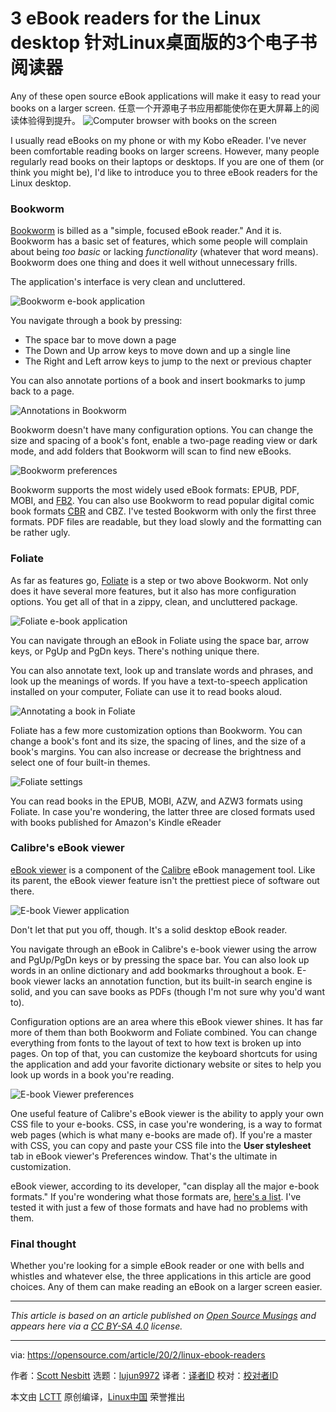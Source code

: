 [#]: collector: (lujun9972)
[#]: translator: (wenwensnow)
[#]: reviewer: ( )
[#]: publisher: ( )
[#]: url: ( )
[#]: subject: (3 eBook readers for the Linux desktop)
[#]: via: (https://opensource.com/article/20/2/linux-ebook-readers)
[#]: author: (Scott Nesbitt https://opensource.com/users/scottnesbitt)

3 eBook readers for the Linux desktop  针对Linux桌面版的3个电子书阅读器
======
Any of these open source eBook applications will make it easy to read
your books on a larger screen.      任意一个开源电子书应用都能使你在更大屏幕上的阅读体验得到提升。
![Computer browser with books on the screen][1]

I usually read eBooks on my phone or with my Kobo eReader. I've never been comfortable reading books on larger screens. However, many people regularly read books on their laptops or desktops. If you are one of them (or think you might be), I'd like to introduce you to three eBook readers for the Linux desktop.

### Bookworm

[Bookworm][2] is billed as a "simple, focused eBook reader." And it is. Bookworm has a basic set of features, which some people will complain about being _too basic_ or lacking _functionality_ (whatever that word means). Bookworm does one thing and does it well without unnecessary frills.

The application's interface is very clean and uncluttered.

![Bookworm e-book application][3]

You navigate through a book by pressing:

  * The space bar to move down a page
  * The Down and Up arrow keys to move down and up a single line
  * The Right and Left arrow keys to jump to the next or previous chapter



You can also annotate portions of a book and insert bookmarks to jump back to a page.

![Annotations in Bookworm][4]

Bookworm doesn't have many configuration options. You can change the size and spacing of a book's font, enable a two-page reading view or dark mode, and add folders that Bookworm will scan to find new eBooks.

![Bookworm preferences][5]

Bookworm supports the most widely used eBook formats: EPUB, PDF, MOBI, and [FB2][6]. You can also use Bookworm to read popular digital comic book formats [CBR][7] and CBZ. I've tested Bookworm with only the first three formats. PDF files are readable, but they load slowly and the formatting can be rather ugly.

### Foliate

As far as features go, [Foliate][8] is a step or two above Bookworm. Not only does it have several more features, but it also has more configuration options. You get all of that in a zippy, clean, and uncluttered package.

![Foliate e-book application][9]

You can navigate through an eBook in Foliate using the space bar, arrow keys, or PgUp and PgDn keys. There's nothing unique there.

You can also annotate text, look up and translate words and phrases, and look up the meanings of words. If you have a text-to-speech application installed on your computer, Foliate can use it to read books aloud.

![Annotating a book in Foliate][10]

Foliate has a few more customization options than Bookworm. You can change a book's font and its size, the spacing of lines, and the size of a book's margins. You can also increase or decrease the brightness and select one of four built-in themes.

![Foliate settings][11]

You can read books in the EPUB, MOBI, AZW, and AZW3 formats using Foliate. In case you're wondering, the latter three are closed formats used with books published for Amazon's Kindle eReader

### Calibre's eBook viewer

[eBook viewer][12] is a component of the [Calibre][13] eBook management tool. Like its parent, the eBook viewer feature isn't the prettiest piece of software out there.

![E-book Viewer application][14]

Don't let that put you off, though. It's a solid desktop eBook reader.

You navigate through an eBook in Calibre's e-book viewer using the arrow and PgUp/PgDn keys or by pressing the space bar. You can also look up words in an online dictionary and add bookmarks throughout a book. E-book viewer lacks an annotation function, but its built-in search engine is solid, and you can save books as PDFs (though I'm not sure why you'd want to).

Configuration options are an area where this eBook viewer shines. It has far more of them than both Bookworm and Foliate combined. You can change everything from fonts to the layout of text to how text is broken up into pages. On top of that, you can customize the keyboard shortcuts for using the application and add your favorite dictionary website or sites to help you look up words in a book you're reading.

![E-book Viewer preferences][15]

One useful feature of Calibre's eBook viewer is the ability to apply your own CSS file to your e-books. CSS, in case you're wondering, is a way to format web pages (which is what many e-books are made of). If you're a master with CSS, you can copy and paste your CSS file into the **User stylesheet** tab in eBook viewer's Preferences window. That's the ultimate in customization.

eBook viewer, according to its developer, "can display all the major e-book formats." If you're wondering what those formats are, [here's a list][16]. I've tested it with just a few of those formats and have had no problems with them.

### Final thought

Whether you're looking for a simple eBook reader or one with bells and whistles and whatever else, the three applications in this article are good choices. Any of them can make reading an eBook on a larger screen easier.

* * *

_This article is based on an article published on [Open Source Musings][17] and appears here via a [CC BY-SA 4.0][18] license._

--------------------------------------------------------------------------------

via: https://opensource.com/article/20/2/linux-ebook-readers

作者：[Scott Nesbitt][a]
选题：[lujun9972][b]
译者：[译者ID](https://github.com/译者ID)
校对：[校对者ID](https://github.com/校对者ID)

本文由 [LCTT](https://github.com/LCTT/TranslateProject) 原创编译，[Linux中国](https://linux.cn/) 荣誉推出

[a]: https://opensource.com/users/scottnesbitt
[b]: https://github.com/lujun9972
[1]: https://opensource.com/sites/default/files/styles/image-full-size/public/lead-images/computer_browser_program_books_read.jpg?itok=iNMWe8Bu (Computer browser with books on the screen)
[2]: https://babluboy.github.io/bookworm/
[3]: https://opensource.com/sites/default/files/uploads/bookworm-reading.png (Bookworm e-book application)
[4]: https://opensource.com/sites/default/files/uploads/bookworm-annotations.png (Annotations in Bookworm)
[5]: https://opensource.com/sites/default/files/uploads/bookworm-preferences.png (Bookworm preferences)
[6]: https://en.wikipedia.org/wiki/FictionBook
[7]: https://en.wikipedia.org/wiki/Comic_book_archive
[8]: https://johnfactotum.github.io/foliate/
[9]: https://opensource.com/sites/default/files/uploads/foliate-reading.png (Foliate e-book application)
[10]: https://opensource.com/sites/default/files/uploads/foliate-annotation_0.png
[11]: https://opensource.com/sites/default/files/uploads/foliate-settings.png (Foliate settings)
[12]: https://calibre-ebook.com/about
[13]: https://opensourcemusings.com/managing-your-ebooks-with-calibre
[14]: https://opensource.com/sites/default/files/uploads/e-book_viewer-reading.png (E-book Viewer application)
[15]: https://opensource.com/sites/default/files/uploads/ebook-viewer-preferences.png (E-book Viewer preferences)
[16]: https://manual.calibre-ebook.com/faq.html#what-formats-does-calibre-support-conversion-to-from
[17]: https://opensourcemusings.com/three-ebook-readers-for-the-linux-desktop
[18]: https://creativecommons.org/licenses/by-sa/4.0/
